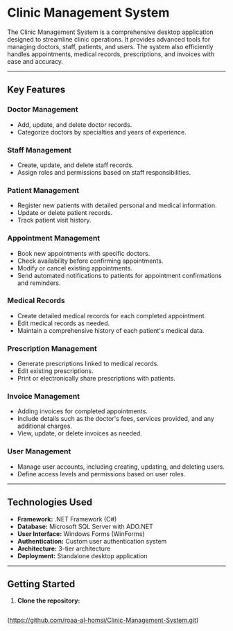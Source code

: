 # **Clinic Management System**

The Clinic Management System is a comprehensive desktop application designed to streamline clinic operations. It provides advanced tools for managing doctors, staff, patients, and users. The system also efficiently handles appointments, medical records, prescriptions, and invoices with ease and accuracy.

---

## **Key Features**

### **Doctor Management**
- Add, update, and delete doctor records.
- Categorize doctors by specialties and years of experience.

### **Staff Management**
- Create, update, and delete staff records.
- Assign roles and permissions based on staff responsibilities.

### **Patient Management**
- Register new patients with detailed personal and medical information.
- Update or delete patient records.
- Track patient visit history.

### **Appointment Management**
- Book new appointments with specific doctors.
- Check availability before confirming appointments.
- Modify or cancel existing appointments.
- Send automated notifications to patients for appointment confirmations and reminders.

### **Medical Records**
- Create detailed medical records for each completed appointment.
- Edit medical records as needed.
- Maintain a comprehensive history of each patient's medical data.

### **Prescription Management**
- Generate prescriptions linked to medical records.
- Edit existing prescriptions.
- Print or electronically share prescriptions with patients.

### **Invoice Management**
-  Adding invoices for completed appointments.
- Include details such as the doctor's fees, services provided, and any additional charges.
- View, update, or delete invoices as needed.


### **User Management**
- Manage user accounts, including creating, updating, and deleting users.
- Define access levels and permissions based on user roles.

---

## **Technologies Used**

- **Framework:** .NET Framework (C#)
- **Database:** Microsoft SQL Server with ADO.NET
- **User Interface:** Windows Forms (WinForms)
- **Authentication:** Custom user authentication system
- **Architecture:** 3-tier architecture
- **Deployment:** Standalone desktop application

---

## **Getting Started**

1. **Clone the repository:**
   ```bash
  (https://github.com/roaa-al-homsi/Clinic-Management-System.git)
